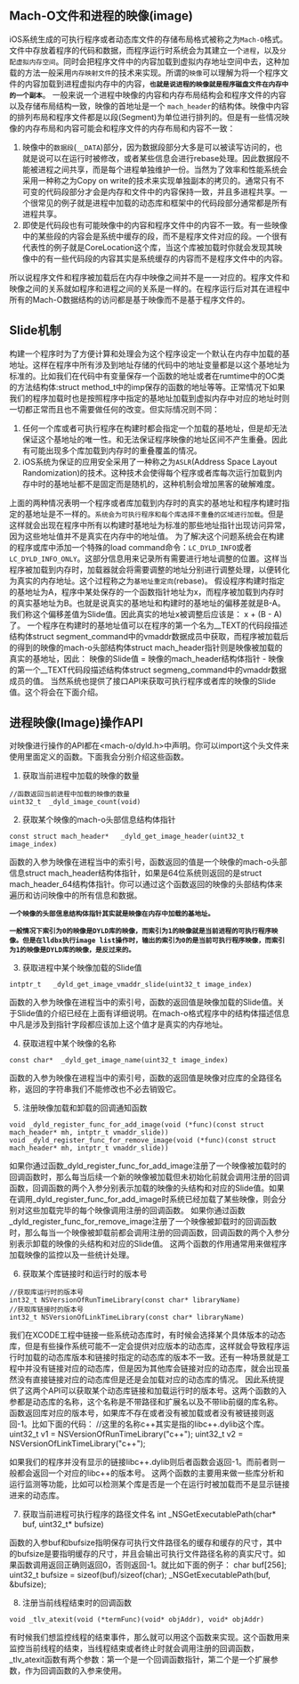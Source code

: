 ## Mach-O文件和进程的映像(image)
iOS系统生成的可执行程序或者动态库文件的存储布局格式被称之为`Mach-O`格式。文件中存放着程序的代码和数据，而程序运行时系统会为其建立一个`进程`，以及`分配虚拟内存空间`。同时会把程序文件中的内容加载到虚拟内存地址空间中去，这种加载的方法一般采用`内存映射文件`的技术来实现。所谓的`映像`可以理解为将一个程序文件的内容加载到进程虚拟内存中的内容，**`也就是说进程的映像就是程序磁盘文件在内存中的一个副本`**。 一般来说一个进程中映像的内容和内存布局结构会和程序文件的内容以及存储布局结构一致，映像的首地址是一个 `mach_header`的结构体。映像中内容的排列布局和程序文件都是以段(Segment)为单位进行排列的。但是有一些情况映像的内存布局和内容可能会和程序文件的内存布局和内容不一致：

1. 映像中的`数据段`(`__DATA`)部分，因为数据段部分大多是可以被读写访问的，也就是说可以在运行时被修改，或者某些信息会进行rebase处理。因此数据段不能被进程之间共享，而是每个进程单独维护一份。当然为了效率和性能系统会采用一种称之为Copy on write的技术来实现单独副本的拷贝的。通常只有不可变的代码段部分才会是内存和文件中的内容保持一致，并且多进程共享。一个很常见的例子就是进程中加载的动态库和框架中的代码段部分通常都是所有进程共享。
2. 即使是代码段也有可能映像中的内容和程序文件中的内容不一致。有一些映像中的某些段的内容会是系统中缓存的段，而不是程序文件对应的段。一个很有代表性的例子就是CoreLocation这个库，当这个库被加载时你就会发现其映像中的有一些代码段的内容其实是系统缓存的内容而不是程序文件中的内容。

所以说程序文件和程序被加载后在内存中映像之间并不是一一对应的。程序文件和映像之间的关系就如程序和进程之间的关系是一样的。在程序运行后对其在进程中所有的Mach-O数据结构的访问都是基于映像而不是基于程序文件的。

## Slide机制
构建一个程序时为了方便计算和处理会为这个程序设定一个默认在内存中加载的基地址。这样在程序中所有涉及到地址存储的代码中的地址变量都是以这个基地址为标准的。比如我们在代码中有变量保存一个函数的地址或者在rumtime中的OC类的方法结构体:struct method_t中的imp保存的函数的地址等等。正常情况下如果我们的程序加载时也是按照程序中指定的基地址加载到虚拟内存中对应的地址时则一切都正常而且也不需要做任何的改变。但实际情况则不同：

1. 任何一个库或者可执行程序在构建时都会指定一个加载的基地址，但是却无法保证这个基地址的唯一性。和无法保证程序映像的地址区间不产生重叠。因此有可能出现多个库加载到内存时的重叠覆盖的情况。
2. iOS系统为保证的应用安全采用了一种称之为`ASLR`(Address Space Layout Randomization)的技术。这种技术会使得每个程序或者库每次运行加载到内存中时的基地址都不是固定而是随机的，这种机制会增加黑客的破解难度。

上面的两种情况表明一个程序或者库加载到内存时的真实的基地址和程序构建时指定的基地址是不一样的。`系统会为可执行程序和每个库选择不重叠的区域进行加载`。但是这样就会出现在程序中所有以构建时基地址为标准的那些地址指针出现访问异常，因为这些地址值并不是真实在内存中的地址值。
为了解决这个问题系统会在构建的程序或库中添加一个特殊的load command命令：`LC_DYLD_INFO`或者`LC_DYLD_INFO_ONLY`。这部分信息用来记录所有需要进行地址调整的位置。这样当程序被加载到内存时，加载器就会将需要调整的地址分别进行调整处理，以便转化为真实的内存地址。这个过程称之为`基地址重定向`(rebase)。
假设程序构建时指定的基地址为A，程序中某处保存的一个函数指针地址为x，而程序被加载到内存时的真实基地址为B。也就是说真实的基地址和构建时的基地址的偏移差就是B-A。我们称这个偏移差值为Slide值。因此真实的地址x被调整后应该是： x + (B - A)了。
一个程序在构建时的基地址值可以在程序的第一个名为__TEXT的代码段描述结构体struct segment_command中的vmaddr数据成员中获取，而程序被加载后的得到的映像的mach-o头部结构体struct mach_header指针则是映像被加载的真实的基地址，因此：
映像的Slide值 = 映像的mach_header结构体指针 -  映像的第一个__TEXT代码段描述结构体struct segmeng_command中的vmaddr数据成员的值。
当然系统也提供了接口API来获取可执行程序或者库的映像的Slide值。这个将会在下面介绍。

## 进程映像(Image)操作API
对映像进行操作的API都在<mach-o/dyld.h>中声明。你可以import这个头文件来使用里面定义的函数。下面我会分别介绍这些函数。
1. 获取当前进程中加载的映像的数量
```
//函数返回当前进程中加载的映像的数量
uint32_t  _dyld_image_count(void) 
```
2. 获取某个映像的mach-o头部信息结构体指针
```
const struct mach_header*   _dyld_get_image_header(uint32_t image_index) 
```
函数的入参为映像在进程当中的索引号，函数返回的值是一个映像的mach-o头部信息struct mach_header结构体指针，如果是64位系统则返回的是struct mach_header_64结构体指针。你可以通过这个函数返回的映像的头部结构体来遍历和访问映像中的所有信息和数据。

**`一个映像的头部信息结构体指针其实就是映像在内存中加载的基地址。`**

**`一般情况下索引为0的映像是DYLD库的映像，而索引为1的映像就是当前进程的可执行程序映像。但是在lldbx执行image list操作时，输出的索引为0的是当前可执行程序映像，而索引为1的映像是DYLD库的映像，是反过来的。`**

3. 获取进程中某个映像加载的Slide值
```
intptr_t   _dyld_get_image_vmaddr_slide(uint32_t image_index) 
```

函数的入参为映像在进程当中的索引号，函数的返回值是映像加载的Slide值。关于Slide值的介绍已经在上面有详细说明。在mach-o格式程序中的结构体描述信息中凡是涉及到指针字段都应该加上这个值才是真实的内存地址。

4. 获取进程中某个映像的名称
```
const char*  _dyld_get_image_name(uint32_t image_index)
```
函数的入参为映像在进程当中的索引号，函数的返回值是映像对应库的全路径名称，返回的字符串我们不能修改也不必去销毁它。

5. 注册映像加载和卸载的回调通知函数
```
void _dyld_register_func_for_add_image(void (*func)(const struct mach_header* mh, intptr_t vmaddr_slide))
void _dyld_register_func_for_remove_image(void (*func)(const struct mach_header* mh, intptr_t vmaddr_slide))
```
如果你通过函数_dyld_register_func_for_add_image注册了一个映像被加载时的回调函数时，那么每当后续一个新的映像被加载但未初始化前就会调用注册的回调函数，回调函数的两个入参分别表示加载的映像的头结构和对应的Slide值。如果在调用_dyld_register_func_for_add_image时系统已经加载了某些映像，则会分别对这些加载完毕的每个映像调用注册的回调函数。
如果你通过函数_dyld_register_func_for_remove_image注册了一个映像被卸载时的回调函数时，那么每当一个映像被卸载前都会调用注册的回调函数，回调函数的两个入参分别表示卸载的映像的头结构和对应的Slide值。
这两个函数的作用通常用来做程序加载映像的监控以及一些统计处理。

6. 获取某个库链接时和运行时的版本号
```
//获取库运行时的版本号
int32_t NSVersionOfRunTimeLibrary(const char* libraryName)
//获取库链接时的版本号
int32_t NSVersionOfLinkTimeLibrary(const char* libraryName)
```
我们在XCODE工程中链接一些系统动态库时，有时候会选择某个具体版本的动态库，但是有些操作系统可能不一定会提供对应版本的动态库，这样就会导致程序运行时加载的动态库版本和链接时指定的动态库的版本不一致。还有一种场景就是工程中并没有链接对应的动态库，但是因为其他库会链接对应的动态库，就会出现虽然没有直接链接对应的动态库但是还是会加载对应的动态库的情况。
因此系统提供了这两个API可以获取某个动态库链接和加载运行时的版本号。这两个函数的入参都是动态库的名称，这个名称是不带路径和扩展名以及不带lib前缀的库名称。函数返回库对应的版本号，如果库不存在或者没有被加载或者没有被链接则返回-1。比如下面的代码：
//这里的名称c++其实是指的libc++.dylib这个库。
uint32_t v1 =  NSVersionOfRunTimeLibrary("c++");
uint32_t v2 =  NSVersionOfLinkTimeLibrary("c++");

如果我们的程序并没有显示的链接libc++.dylib则后者函数会返回-1。而前者则一般都会返回一个对应的libc++的版本号。
这两个函数的主要用来做一些库分析和运行监测等功能，比如可以检测某个库是否是一个在运行时被加载而不是显示链接进来的动态库。

7. 获取当前进程可执行程序的路径文件名
int _NSGetExecutablePath(char* buf, uint32_t* bufsize)

函数的入参buf和bufsize指明保存可执行文件路径名的缓存和缓存的尺寸，其中的bufsize是要指明缓存的尺寸，并且会输出可执行文件路径名称的真实尺寸。如果函数调用返回正确则返回0，否则返回-1。就比如下面的例子：
char buf[256];
uint32_t bufsize = sizeof(buf)/sizeof(char);
_NSGetExecutablePath(buf, &bufsize);


8. 注册当前线程结束时的回调函数
```
void _tlv_atexit(void (*termFunc)(void* objAddr), void* objAddr)
```

有时候我们想监控线程的结束事件，那么就可以用这个函数来实现。这个函数用来监控当前线程的结束，当线程结束或者终止时就会调用注册的回调函数，_tlv_atexit函数有两个参数：第一个是一个回调函数指针，第二个是一个扩展参数，作为回调函数的入参来使用。




